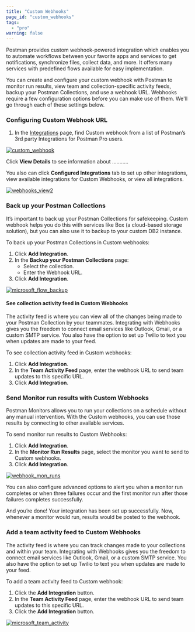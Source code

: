 ```yaml
---
title: "Custom Webhooks"
page_id: "custom_webhooks"
tags: 
  - "pro"
warning: false
---
```


Postman provides custom webhook-powered integration which enables you to automate workflows between your favorite apps and services to get notifications, synchronize files, collect data, and more. It offers many services with predefined flows available for easy implementation.

You can create and configure your custom webhook with Postman to monitor run results, view team and collection-specific activity feeds, backup your Postman Collections, and use a webhook URL. Webhooks require a few configuration options before you can make use of them. We'll go through each of these settings below.


### Configuring Custom Webhook URL

1. In the [Integrations]({{site.pm.gs}}/dashboard/integrations) page, find Custom webhook from a list of Postman’s 3rd party Integrations for Postman Pro users.

[![custom_webhook](https://s3.amazonaws.com/postman-static-getpostman-com/postman-docs/webhooks_view1.png)](https://s3.amazonaws.com/postman-static-getpostman-com/postman-docs/webhooks_view1.png)  

Click **View Details** to see information about ...........

You also can click **Configured Integrations** tab to set up other integrations, view available integrations for Custom Webhooks, or view all integrations. 

[![webhooks_view2](https://s3.amazonaws.com/postman-static-getpostman-com/postman-docs/webhooks_view2.png)](https://s3.amazonaws.com/postman-static-getpostman-com/postman-docs/webhooks_view2.png)  


### Back up your Postman Collections
It’s important to back up your Postman Collections for safekeeping. Custom webhook helps you do this with services like Box (a cloud-based storage solution), but you can also use it to backup to your custom DB2 instance.

To back up your Postman Collections in Custom webhooks:

1. Click **Add Integration**.
2. In the **Backup your Postman Collections** page:
   * Select the collection.
   * Enter the Webhook URL.
3. Click **Add Integration**.


[![microsoft_flow_backup](https://s3.amazonaws.com/postman-static-getpostman-com/postman-docs/webhooks_collections1.png)](https://s3.amazonaws.com/postman-static-getpostman-com/postman-docs/webhooks_collections1.png)

#### See collection activity feed in Custom Webhooks
The activity feed is where you can view all of the changes being made to your Postman Collection by your teammates. Integrating with Webhooks gives you the freedom to connect email services like Outlook, Gmail, or a custom SMTP service. You also have the option to set up Twilio to text you when updates are made to your feed.

To see collection activity feed in Custom webhooks:

1. Click **Add Integration**.
2. In the **Team Activity Feed** page, enter the webhook URL to send team updates to this specific URL.
3. Click **Add Integration**.

### Send Monitor run results with Custom Webhooks
Postman Monitors allows you to run your collections on a schedule without any manual intervention. With the Custom webhooks, you can use those results by connecting to other available services.

To send monitor run results to Custom Webhooks:

1. Click **Add Integration**.
2. In the **Monitor Run Results** page, select the monitor you want to send to Custom webhooks. 
3. Click **Add Integration**.

[![webhook_mon_runs](https://s3.amazonaws.com/postman-static-getpostman-com/postman-docs/webhooks_monitors1.png)](https://s3.amazonaws.com/postman-static-getpostman-com/postman-docs/webhooks_monitors1.png) 

You can also configure advanced options to alert you when a monitor run completes or when three failures occur and the first monitor run after those failures completes successfully.

And you’re done! Your integration has been set up successfully. Now, whenever a monitor would run, results would be posted to the webhook. 


### Add a team activity feed to Custom Webhooks
The activity feed is where you can track changes made to your collections and within your team. Integrating with Webhooks gives you the freedom to connect email services like Outlook, Gmail, or a custom SMTP service. You also have the option to set up Twilio to text you when updates are made to your feed.

To add a team activity feed to Custom webhook:

1. Click the **Add Integration** button.
2. In the **Team Activity Feed** page, enter the webhook URL to send team updates to this specific URL.
3. Click the **Add Integration** button.

[![microsoft_team_activity](https://s3.amazonaws.com/postman-static-getpostman-com/postman-docs/WS-integrations-msFlow-teamactivityfeed.png)](https://s3.amazonaws.com/postman-static-getpostman-com/postman-docs/WS-integrations-msFlow-teamactivityfeed.png)